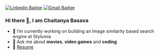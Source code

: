 [![Linkedin Badge](https://img.shields.io/badge/-LinkedIn-blue?style=for-the-badge&logo=Linkedin&logoColor=white&link=https://www.linkedin.com/in/abhishek-s-4a20819a/)](https://www.linkedin.com/in/basava-sai-naga-viswa-chaitanya-665083172/) [![Gmail Badge](https://img.shields.io/badge/-Gmail-c14438?style=for-the-badge&logo=Gmail&logoColor=white&link=mailto:chaitanya.basava@gmail.com)](chaitanya.basava@gmail.com)

### Hi there 👋, I am Chaitanya Basava

- 🔭 I’m currently working on building an Image similarity based search engine at Stylumia
- 💬 Ask me about **movies**, **video games** and **coding**
- 📝 <a href="https://drive.google.com/file/d/1K9Pvxo2Ec9wLpZMXN0-Y-6zl5K7RkV6s/view?usp=sharing" target="_blank">Resume</a>

<!--
**chaitnayabasava/chaitnayabasava** is a ✨ _special_ ✨ repository because its `README.md` (this file) appears on your GitHub profile.

Here are some ideas to get you started:

- 🔭 I’m currently working on ...
- 🌱 I’m currently learning ...
- 👯 I’m looking to collaborate on ...
- 🤔 I’m looking for help with ...
- 💬 Ask me about ...
- 📫 How to reach me: ...
- 😄 Pronouns: ...
- ⚡ Fun fact: ...
-->
